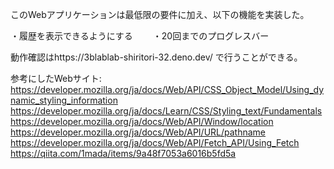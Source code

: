 このWebアプリケーションは最低限の要件に加え、以下の機能を実装した。

・履歴を表示できるようにする　　
・20回までのプログレスバー

動作確認はhttps://3blablab-shiritori-32.deno.dev/ で行うことができる。  

参考にしたWebサイト:
https://developer.mozilla.org/ja/docs/Web/API/CSS_Object_Model/Using_dynamic_styling_information
https://developer.mozilla.org/ja/docs/Learn/CSS/Styling_text/Fundamentals
https://developer.mozilla.org/ja/docs/Web/API/Window/location
https://developer.mozilla.org/ja/docs/Web/API/URL/pathname
https://developer.mozilla.org/ja/docs/Web/API/Fetch_API/Using_Fetch
https://qiita.com/1mada/items/9a48f7053a6016b5fd5a
